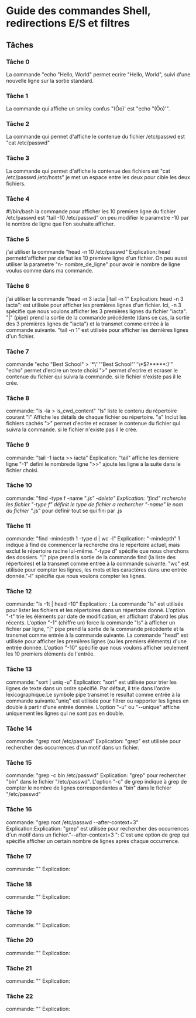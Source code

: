 # Guide des commandes Shell, redirections E/S et filtres

## Tâches

### Tâche 0
La commande "echo "Hello, World" permet ecrire "Hello, World", suivi d'une nouvelle ligne sur la sortie standard.
### Tâche 1
La commande qui affiche un smiley confus "(Ôo)' est "echo "(Ôo)'".
### Tâche 2
La commande qui permet d'affiche le contenue du fichier /etc/passwd est "cat /etc/passwd"
### Tâche 3
La commande qui permet d'affiche le contenue des fichiers est "cat /etc/passwd /etc/hosts" je met un espace entre les deux pour cible les deux fichiers.
### Tâche 4
#!/bin/bash
la commande pour afficher les 10 premiere ligne du fichier /etc/passwd est "tail -10 /etc/passwd" on peu modifier le parametre -10 par le nombre de ligne que l'on souhaite afficher.
### Tâche 5
j'ai utiliser la commande "head -n 10 /etc/passwd" Explication: head permetd'afficher par defaut les 10 premiere ligne d'un fichier. On peu aussi utiliser la parametre "n- nombre_de_ligne" pour avoir le nombre de ligne voulus comme dans ma commande.

### Tâche 6
j'ai utiliser la commande "head -n 3 iacta | tail -n 1" Explication:  head -n 3 iacta": est utilisée pour afficher les premières lignes d'un fichier. Ici, -n 3 spécifie que nous voulons afficher les 3 premières lignes du fichier "iacta".
"|" (pipe) prend la sortie de la commande précédente (dans ce cas, la sortie des 3 premières lignes de "iacta") et la transmet comme entrée à la commande suivante.
"tail -n 1" est utilisée pour afficher les dernières lignes d'un fichier. 
### Tâche 7
commande "echo "Best School" > '\*\\'\''"Best School"\'\''\\*$\?\*\*\*\*\*:)'" "echo" permet d'ercire un texte choisi ">" permet d'ecrire et ecraser le contenue du fichier qui suivra la commande. si le fichier n'existe pas il le crée.
### Tâche 8
commande: "ls -la > ls_cwd_content" "ls" liste le contenu du répertoire courant "l" Affiche les détails de chaque fichier ou répertoire. "a" Inclut les fichiers cachés ">" permet d'ecrire et ecraser le contenue du fichier qui suivra la commande. si le fichier n'existe pas il le crée.
### Tâche 9
commande: "tail -1 iacta >> iacta" Explication: "tail" affiche les derniere ligne "-1" defini le nombrede ligne ">>" ajoute les ligne a la suite dans le fichier choisi.
### Tâche 10
commande: "find -type f -name "*.js" -delete" Explication: "find" recherche les fichier "-type f" définit le type de fichier a rechercher "-name" le nom du fichier "*.js" pour definir tout se qui fini par .js
### Tâche 11
commande: "find -mindepth 1 -type d | wc -l" Explication: "-mindepth" 1 indique à find de commencer la recherche dns le repertoire actuel, mais exclut le répertoire racine lui-même. "-type d" spécifie que nous cherchons des dossiers. "|" pipe prend la sortie de la commande find (la liste des répertoires) et la transmet comme entrée à la commande suivante. "wc" est utilisée pour compter les lignes, les mots et les caractères dans une entrée donnée."-l" spécifie que nous voulons compter les lignes.
### Tâche 12
commande: "ls -1t | head -10" Explication: : La commande "ls" est utilisée pour lister les fichiers et les répertoires dans un répertoire donné. L'option "-t" trie les éléments par date de modification, en affichant d'abord les plus récents.  L'option "-1" (chiffre un) force la commande "ls" à afficher un fichier par ligne, "|" pipe prend la sortie de la commande précédente et la transmet comme entrée à la commande suivante. La commande "head" est utilisée pour afficher les premières lignes (ou les premiers éléments) d'une entrée donnée. L'option "-10" spécifie que nous voulons afficher seulement les 10 premiers éléments de l'entrée.
### Tâche 13
commande: "sort | uniq -u" Explication: "sort" est utilisée pour trier les lignes de texte dans un ordre spécifié. Par défaut, il trie dans l'ordre lexicographique.Le symbole pipe transmet le resultat comme entrée à la commande suivante."uniq" est utilisée pour filtrer ou rapporter les lignes en double à partir d'une entrée donnée. L'option "-u" ou "--unique" affiche uniquement les lignes qui ne sont pas en double.
### Tâche 14
commande: "grep root /etc/passwd" Explication: "grep" est utilisée pour rechercher des occurrences d'un motif dans un fichier.
### Tâche 15
commande: "grep -c bin /etc/passwd" Explication: "grep" pour rechercher "bin" dans le fichier "/etc/passwd". L'option "-c" de grep indique à grep de compter le nombre de lignes correspondantes a "bin" dans le fichier "/etc/passwd"
### Tâche 16
commande: "grep root /etc/passwd --after-context=3" Explication:Explication: "grep" est utilisée pour rechercher des occurrences d'un motif dans un fichier."--after-context=3 ": C'est une option de grep qui spécifie afficher un certain nombre de lignes après chaque occurrence.
### Tâche 17
commande: "" Explication:
### Tâche 18
commande: "" Explication:
### Tâche 19
commande: "" Explication:
### Tâche 20
commande: "" Explication:
### Tâche 21
commande: "" Explication:
### Tâche 22
commande: "" Explication: 